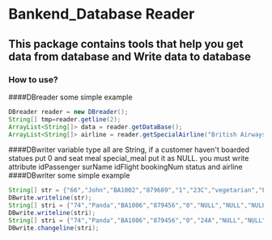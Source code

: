# Bankend_Database Reader

## This package contains tools that help you get data from database and Write data to database

### How to use?

####DBreader some simple example
```java
DBreader reader = new DBreader();
String[] tmp=reader.getline(2);
ArrayList<String[]> data = reader.getDataBase();
ArrayList<String[]> airline = reader.getSpecialAirline("British Airways");
```
####DBwriter variable type all are String, if a customer haven't boarded statues put 0 and seat meal special_meal put it as NULL. you must write attribute idPassenger surName idFlight bookingNum status and airline
####DBwriter some simple example
```java
String[] str = {"66","John","BA1002","879689","1","23C","vegetarian","French","Japan","ice","Shan Dong"};
DBwrite.writeline(str);
String[] stri = {"74","Panda","BA1006","879456","0","NULL","NULL","NULL","NULL","NULL","Shan Dong"};
DBwrite.writeline(stri);
String[] stri = {"74","Panda","BA1006","879456","0","24A","NULL","NULL","NULL","NULL","Shan Dong"};
DBwrite.changeline(stri);
```
